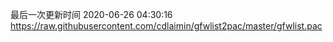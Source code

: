 最后一次更新时间 2020-06-26 04:30:16
https://raw.githubusercontent.com/cdlaimin/gfwlist2pac/master/gfwlist.pac

